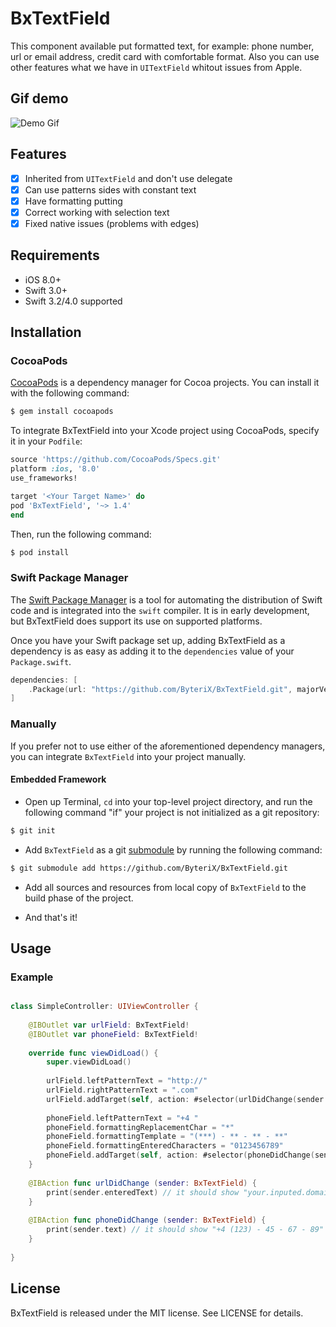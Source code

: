 # BxTextField

This component available put formatted text, for example: phone number, url or email address, credit card with comfortable format. Also you can use other features what we have in `UITextField` whitout issues from Apple.

## Gif demo

![Demo Gif](https://github.com/ByteriX/BxTextField/raw/master/Screenshots/BxTextFieldDemo.gif "Demo Gif")

## Features

- [x] Inherited from `UITextField` and don't use delegate
- [x] Can use patterns sides with constant text
- [x] Have formatting putting
- [x] Correct working with selection text
- [x] Fixed native issues (problems with edges)

## Requirements

- iOS 8.0+
- Swift 3.0+
- Swift 3.2/4.0 supported

## Installation

### CocoaPods

[CocoaPods](http://cocoapods.org) is a dependency manager for Cocoa projects. You can install it with the following command:

```bash
$ gem install cocoapods
```

To integrate BxTextField into your Xcode project using CocoaPods, specify it in your `Podfile`:

```ruby
source 'https://github.com/CocoaPods/Specs.git'
platform :ios, '8.0'
use_frameworks!

target '<Your Target Name>' do
pod 'BxTextField', '~> 1.4'
end
```

Then, run the following command:

```bash
$ pod install
```


### Swift Package Manager

The [Swift Package Manager](https://swift.org/package-manager/) is a tool for automating the distribution of Swift code and is integrated into the `swift` compiler. It is in early development, but BxTextField does support its use on supported platforms. 

Once you have your Swift package set up, adding BxTextField as a dependency is as easy as adding it to the `dependencies` value of your `Package.swift`.

```swift
dependencies: [
    .Package(url: "https://github.com/ByteriX/BxTextField.git", majorVersion: 1)
]
```

### Manually

If you prefer not to use either of the aforementioned dependency managers, you can integrate `BxTextField` into your project manually.

#### Embedded Framework

- Open up Terminal, `cd` into your top-level project directory, and run the following command "if" your project is not initialized as a git repository:

```bash
$ git init
```

- Add `BxTextField` as a git [submodule](http://git-scm.com/docs/git-submodule) by running the following command:

```bash
$ git submodule add https://github.com/ByteriX/BxTextField.git
```

- Add all sources and resources from local copy of `BxTextField` to the build phase of the project.

- And that's it!


## Usage

### Example

```swift

class SimpleController: UIViewController {
	
	@IBOutlet var urlField: BxTextField!
	@IBOutlet var phoneField: BxTextField!
    
    override func viewDidLoad() {
        super.viewDidLoad()
        
        urlField.leftPatternText = "http://"
        urlField.rightPatternText = ".com"
        urlField.addTarget(self, action: #selector(urlDidChange(sender:)), for: .editingChanged)
        
        phoneField.leftPatternText = "+4 "
        phoneField.formattingReplacementChar = "*"
        phoneField.formattingTemplate = "(***) - ** - ** - **"
        phoneField.formattingEnteredCharacters = "0123456789"
        phoneField.addTarget(self, action: #selector(phoneDidChange(sender:)), for: .editingChanged)
    }
    
    @IBAction func urlDidChange (sender: BxTextField) {
        print(sender.enteredText) // it should show "your.inputed.domain.only"
    }
    
    @IBAction func phoneDidChange (sender: BxTextField) {
        print(sender.text) // it should show "+4 (123) - 45 - 67 - 89"
    }
    
}

```

## License

BxTextField is released under the MIT license. See LICENSE for details.
